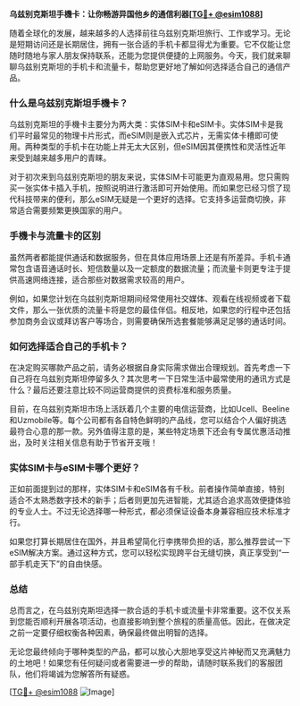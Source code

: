 **乌兹别克斯坦手機卡：让你畅游异国他乡的通信利器[[TG💪+ @esim1088](https://t.me/s/esim1088)]**

随着全球化的发展，越来越多的人选择前往乌兹别克斯坦旅行、工作或学习。无论是短期访问还是长期居住，拥有一张合适的手机卡都显得尤为重要。它不仅能让您随时随地与家人朋友保持联系，还能为您提供便捷的上网服务。今天，我们就来聊聊乌兹别克斯坦的手机卡和流量卡，帮助您更好地了解如何选择适合自己的通信产品。

### 什么是乌兹别克斯坦手機卡？

乌兹别克斯坦的手機卡主要分为两大类：实体SIM卡和eSIM卡。实体SIM卡是我们平时最常见的物理卡片形式，而eSIM则是嵌入式芯片，无需实体卡槽即可使用。两种类型的手机卡在功能上并无太大区别，但eSIM因其便携性和灵活性近年来受到越来越多用户的青睐。

对于初次来到乌兹别克斯坦的朋友来说，实体SIM卡可能更为直观易用。您只需购买一张实体卡插入手机，按照说明进行激活即可开始使用。而如果您已经习惯了现代科技带来的便利，那么eSIM无疑是一个更好的选择。它支持多运营商切换，非常适合需要频繁更换国家的用户。

### 手機卡与流量卡的区别

虽然两者都能提供通话和数据服务，但在具体应用场景上还是有所差异。手机卡通常包含语音通话时长、短信数量以及一定额度的数据流量；而流量卡则更专注于提供高速网络连接，适合那些对数据需求较高的用户。

例如，如果您计划在乌兹别克斯坦期间经常使用社交媒体、观看在线视频或者下载文件，那么一张优质的流量卡将是您的最佳伴侣。相反地，如果您的行程中还包括参加商务会议或拜访客户等场合，则需要确保所选套餐能够满足足够的通话时间。

### 如何选择适合自己的手机卡？

在决定购买哪款产品之前，请务必根据自身实际需求做出合理规划。首先考虑一下自己将在乌兹别克斯坦停留多久？其次思考一下日常生活中最常使用的通讯方式是什么？最后还要注意比较不同运营商提供的资费标准和服务质量。

目前，在乌兹别克斯坦市场上活跃着几个主要的电信运营商，比如Ucell、Beeline和Uzmobile等。每个公司都有各自特色鲜明的产品线，您可以结合个人偏好挑选最符合心意的那一款。另外值得注意的是，某些特定场景下还会有专属优惠活动推出，及时关注相关信息有助于节省开支哦！

### 实体SIM卡与eSIM卡哪个更好？

正如前面提到过的那样，实体SIM卡和eSIM各有千秋。前者操作简单直接，特别适合不太熟悉数字技术的新手；后者则更加先进智能，尤其适合追求高效便捷体验的专业人士。不过无论选择哪一种形式，都必须保证设备本身兼容相应技术标准才行。

如果您打算长期居住在国外，并且希望简化行李携带负担的话，那么推荐尝试一下eSIM解决方案。通过这种方式，您可以轻松实现跨平台无缝切换，真正享受到“一部手机走天下”的自由快感。

### 总结

总而言之，在乌兹别克斯坦选择一款合适的手机卡或流量卡非常重要。这不仅关系到您能否顺利开展各项活动，也直接影响到整个旅程的质量高低。因此，在做决定之前一定要仔细权衡各种因素，确保最终做出明智的选择。

无论您最终倾向于哪种类型的产品，都可以放心大胆地享受这片神秘而又充满魅力的土地吧！如果您有任何疑问或者需要进一步的帮助，请随时联系我们的客服团队，他们将竭诚为您解答所有疑惑。

[[TG💪+ @esim1088](https://t.me/s/esim1088) ![Image](https://i.postimg.cc/4NQfJmqS/Snipaste-2025-05-13-00-14-12.png)]